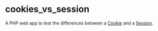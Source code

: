 # cookies_vs_session

A PHP web app to test the differences between a [Cookie](https://www.w3schools.com/php/php_cookies.asp) and a [Session](https://www.w3schools.com/php/php_sessions.asp).
